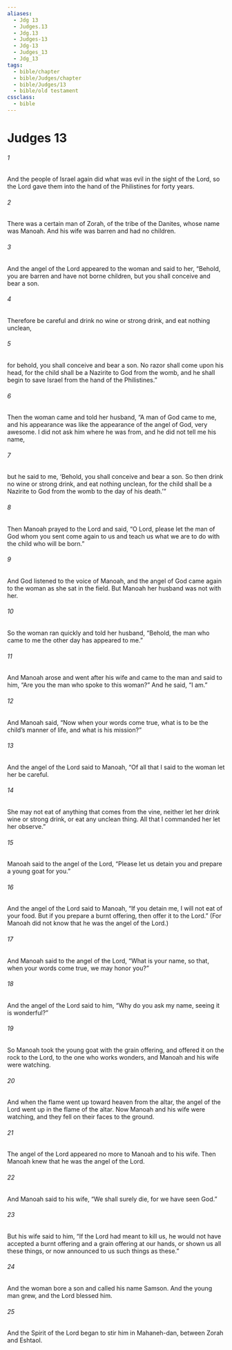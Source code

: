 ```yaml
---
aliases:
  - Jdg 13
  - Judges.13
  - Jdg.13
  - Judges-13
  - Jdg-13
  - Judges_13
  - Jdg_13
tags:
  - bible/chapter
  - bible/Judges/chapter
  - bible/Judges/13
  - bible/old testament
cssclass:
  - bible
---
```


# Judges 13

###### 1
And the people of Israel again did what was evil in the sight of the Lord, so the Lord gave them into the hand of the Philistines for forty years.
###### 2
There was a certain man of Zorah, of the tribe of the Danites, whose name was Manoah. And his wife was barren and had no children.
###### 3
And the angel of the Lord appeared to the woman and said to her, “Behold, you are barren and have not borne children, but you shall conceive and bear a son.
###### 4
Therefore be careful and drink no wine or strong drink, and eat nothing unclean,
###### 5
for behold, you shall conceive and bear a son. No razor shall come upon his head, for the child shall be a Nazirite to God from the womb, and he shall begin to save Israel from the hand of the Philistines.”
###### 6
Then the woman came and told her husband, “A man of God came to me, and his appearance was like the appearance of the angel of God, very awesome. I did not ask him where he was from, and he did not tell me his name,
###### 7
but he said to me, ‘Behold, you shall conceive and bear a son. So then drink no wine or strong drink, and eat nothing unclean, for the child shall be a Nazirite to God from the womb to the day of his death.’”
###### 8
Then Manoah prayed to the Lord and said, “O Lord, please let the man of God whom you sent come again to us and teach us what we are to do with the child who will be born.”
###### 9
And God listened to the voice of Manoah, and the angel of God came again to the woman as she sat in the field. But Manoah her husband was not with her.
###### 10
So the woman ran quickly and told her husband, “Behold, the man who came to me the other day has appeared to me.”
###### 11
And Manoah arose and went after his wife and came to the man and said to him, “Are you the man who spoke to this woman?” And he said, “I am.”
###### 12
And Manoah said, “Now when your words come true, what is to be the child’s manner of life, and what is his mission?”
###### 13
And the angel of the Lord said to Manoah, “Of all that I said to the woman let her be careful.
###### 14
She may not eat of anything that comes from the vine, neither let her drink wine or strong drink, or eat any unclean thing. All that I commanded her let her observe.”
###### 15
Manoah said to the angel of the Lord, “Please let us detain you and prepare a young goat for you.”
###### 16
And the angel of the Lord said to Manoah, “If you detain me, I will not eat of your food. But if you prepare a burnt offering, then offer it to the Lord.” (For Manoah did not know that he was the angel of the Lord.)
###### 17
And Manoah said to the angel of the Lord, “What is your name, so that, when your words come true, we may honor you?”
###### 18
And the angel of the Lord said to him, “Why do you ask my name, seeing it is wonderful?”
###### 19
So Manoah took the young goat with the grain offering, and offered it on the rock to the Lord, to the one who works wonders, and Manoah and his wife were watching.
###### 20
And when the flame went up toward heaven from the altar, the angel of the Lord went up in the flame of the altar. Now Manoah and his wife were watching, and they fell on their faces to the ground.
###### 21
The angel of the Lord appeared no more to Manoah and to his wife. Then Manoah knew that he was the angel of the Lord.
###### 22
And Manoah said to his wife, “We shall surely die, for we have seen God.”
###### 23
But his wife said to him, “If the Lord had meant to kill us, he would not have accepted a burnt offering and a grain offering at our hands, or shown us all these things, or now announced to us such things as these.”
###### 24
And the woman bore a son and called his name Samson. And the young man grew, and the Lord blessed him.
###### 25
And the Spirit of the Lord began to stir him in Mahaneh-dan, between Zorah and Eshtaol.


